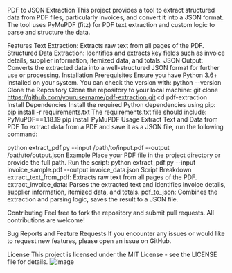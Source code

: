 PDF to JSON Extraction
This project provides a tool to extract structured data from PDF files, particularly invoices, and convert it into a JSON format. The tool uses PyMuPDF (fitz) for PDF text extraction and custom logic to parse and structure the data.

Features
Text Extraction: Extracts raw text from all pages of the PDF.
Structured Data Extraction: Identifies and extracts key fields such as invoice details, supplier information, itemized data, and totals.
JSON Output: Converts the extracted data into a well-structured JSON format for further use or processing.
Installation
Prerequisites
Ensure you have Python 3.6+ installed on your system. You can check the version with:
python --version
Clone the Repository
Clone the repository to your local machine:
git clone https://github.com/yourusername/pdf-extraction.git
cd pdf-extraction
Install Dependencies
Install the required Python dependencies using pip:
pip install -r requirements.txt
The requirements.txt file should include:
PyMuPDF==1.18.19
pip install PyMuPDF
Usage
Extract Text and Data from PDF
To extract data from a PDF and save it as a JSON file, run the following command:

python extract_pdf.py --input /path/to/input.pdf --output /path/to/output.json
Example
Place your PDF file in the project directory or provide the full path.
Run the script:
python extract_pdf.py --input invoice_sample.pdf --output invoice_data.json
Script Breakdown
extract_text_from_pdf: Extracts raw text from all pages of the PDF.
extract_invoice_data: Parses the extracted text and identifies invoice details, supplier information, itemized data, and totals.
pdf_to_json: Combines the extraction and parsing logic, saves the result to a JSON file.

Contributing
Feel free to fork the repository and submit pull requests. All contributions are welcome!

Bug Reports and Feature Requests
If you encounter any issues or would like to request new features, please open an issue on GitHub.

License
This project is licensed under the MIT License - see the LICENSE file for details.
![image](https://github.com/user-attachments/assets/c3e41baa-83e3-4d24-8693-9a20c099bb33)
